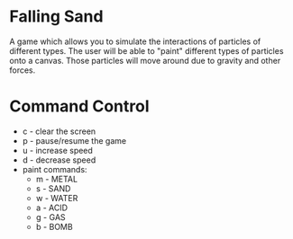# Falling Sand
A game which allows you to simulate the interactions of particles of different types. The user will be able to "paint" different types of particles onto a canvas. Those particles will move around due to gravity and other forces.

# Command Control
- c - clear the screen
- p - pause/resume the game
- u - increase speed
- d - decrease speed
- paint commands: 
  - m - METAL
  - s - SAND
  - w - WATER
  - a - ACID
  - g - GAS
  - b - BOMB
  
